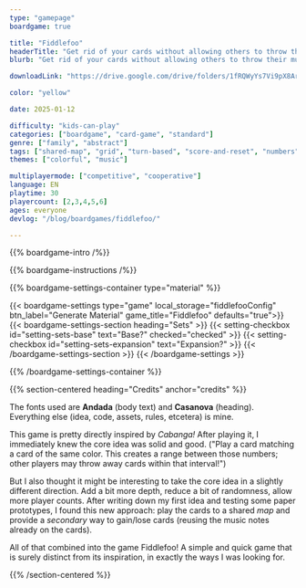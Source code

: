 ```yaml
---
type: "gamepage"
boardgame: true

title: "Fiddlefoo"
headerTitle: "Get rid of your cards without allowing others to throw their music at you."
blurb: "Get rid of your cards without allowing others to throw their music at you."

downloadLink: "https://drive.google.com/drive/folders/1fRQWyYs7Vi9pX8ArL0zFN87Q-b7G3eIf"

color: "yellow"

date: 2025-01-12

difficulty: "kids-can-play"
categories: ["boardgame", "card-game", "standard"]
genre: ["family", "abstract"]
tags: ["shared-map", "grid", "turn-based", "score-and-reset", "numbers"]
themes: ["colorful", "music"]

multiplayermode: ["competitive", "cooperative"]
language: EN
playtime: 30
playercount: [2,3,4,5,6]
ages: everyone
devlog: "/blog/boardgames/fiddlefoo/"

---
```


{{% boardgame-intro /%}}

{{% boardgame-instructions /%}}

{{% boardgame-settings-container type="material" %}}

{{< boardgame-settings type="game" local_storage="fiddlefooConfig" btn_label="Generate Material" game_title="Fiddlefoo" defaults="true">}}
  {{< boardgame-settings-section heading="Sets" >}}
    {{< setting-checkbox id="setting-sets-base" text="Base?" checked="checked" >}}
    {{< setting-checkbox id="setting-sets-expansion" text="Expansion?" >}}
  {{< /boardgame-settings-section >}}
{{< /boardgame-settings >}}

{{% /boardgame-settings-container %}}

{{% section-centered heading="Credits" anchor="credits" %}}

The fonts used are **Andada** (body text) and **Casanova** (heading). Everything else (idea, code, assets, rules, etcetera) is mine.

This game is pretty directly inspired by _Cabanga!_ After playing it, I immediately knew the core idea was solid and good. ("Play a card matching a card of the same color. This creates a range between those numbers; other players may throw away cards within that interval!") 

But I also thought it might be interesting to take the core idea in a slightly different direction. Add a bit more depth, reduce a bit of randomness, allow more player counts. After writing down my first idea and testing some paper prototypes, I found this new approach: play the cards to a shared _map_ and provide a _secondary_ way to gain/lose cards (reusing the music notes already on the cards).

All of that combined into the game Fiddlefoo! A simple and quick game that is surely distinct from its inspiration, in exactly the ways I was looking for.

{{% /section-centered %}}